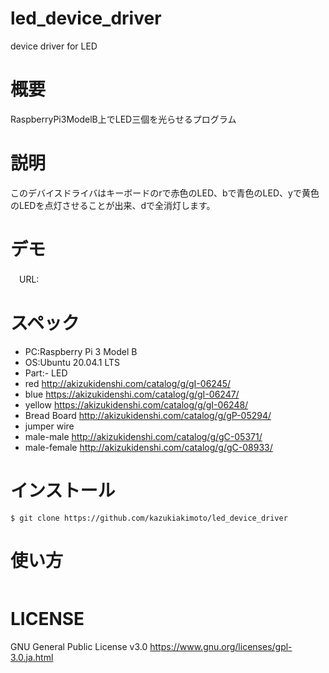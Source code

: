 # led_device_driver
device driver for LED

# 概要
RaspberryPi3ModelB上でLED三個を光らせるプログラム

# 説明
このデバイスドライバはキーボードのrで赤色のLED、bで青色のLED、yで黄色のLEDを点灯させることが出来、dで全消灯します。

# デモ
　URL:
 
# スペック
- PC:Raspberry Pi 3 Model B  
- OS:Ubuntu 20.04.1 LTS  
- Part:- LED  
 - red http://akizukidenshi.com/catalog/g/gI-06245/ 
 - blue https://akizukidenshi.com/catalog/g/gI-06247/  
 - yellow https://akizukidenshi.com/catalog/g/gI-06248/  
 - Bread Board http://akizukidenshi.com/catalog/g/gP-05294/  
 - jumper wire 
  - male-male http://akizukidenshi.com/catalog/g/gC-05371/  
  - male-female http://akizukidenshi.com/catalog/g/gC-08933/  
 
# インストール
~~~
$ git clone https://github.com/kazukiakimoto/led_device_driver
~~~

# 使い方
~~~

~~~


# LICENSE
GNU General Public License v3.0
https://www.gnu.org/licenses/gpl-3.0.ja.html
